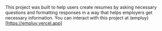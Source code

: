 This project was built to help users create resumes by asking necessary questions and formatting responses in a way that helps employers get necessary information.
You can interact with this project at (empluy)[https://empluy.vercel.app]
